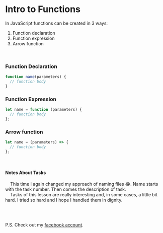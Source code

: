 # Intro to Functions

In JavaScript functions can be created in 3 ways:

1. Function declaration
2. Function expression
3. Arrow function

<br>

### Function Declaration

```javascript
function name(parameters) {
  // function body
}
```

### Function Expression

```javascript
let name = function (parameters) {
  // function body
};
```

### Arrow function

```javascript
let name = (parameters) => {
  // function body
};
```

<br>

#### Notes About Tasks

&nbsp;&nbsp;&nbsp; This time I again changed my approach of naming files :joy:. Name starts with the task number. Then comes the description of task.  
&nbsp;&nbsp;&nbsp; Tasks of this lesson are really interesting and, in some cases, a little bit hard. I tried so hard and I hope I handled them in dignity.

<br><br>

P.S. Check out my [facebook account](https://www.facebook.com/arthur.gyulabyan).
